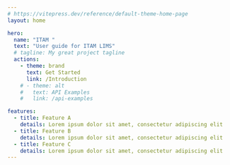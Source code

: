 ```yaml
---
# https://vitepress.dev/reference/default-theme-home-page
layout: home

hero:
  name: "ITAM "
  text: "User guide for ITAM LIMS"
  # tagline: My great project tagline
  actions:
    - theme: brand
      text: Get Started
      link: /Introduction
    # - theme: alt
    #   text: API Examples
    #   link: /api-examples

features:
  - title: Feature A
    details: Lorem ipsum dolor sit amet, consectetur adipiscing elit
  - title: Feature B
    details: Lorem ipsum dolor sit amet, consectetur adipiscing elit
  - title: Feature C
    details: Lorem ipsum dolor sit amet, consectetur adipiscing elit
---
```


